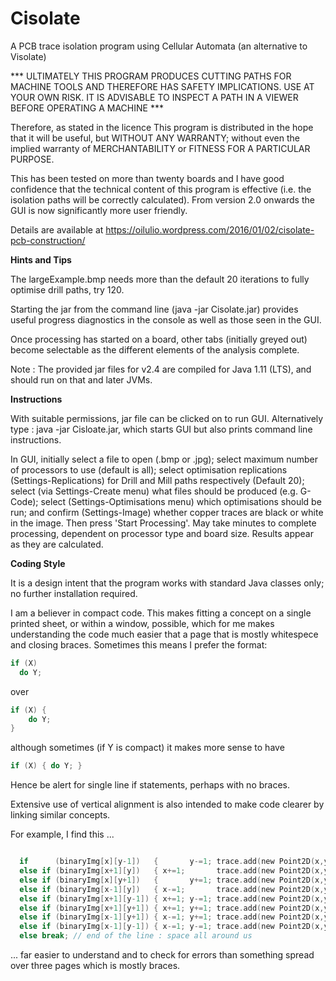 

# Cisolate
A PCB trace isolation program using Cellular Automata 
(an alternative to Visolate)

*** ULTIMATELY THIS PROGRAM PRODUCES CUTTING PATHS FOR MACHINE TOOLS AND
THEREFORE HAS SAFETY IMPLICATIONS.  USE AT YOUR OWN RISK.  IT IS ADVISABLE
TO INSPECT A PATH IN A VIEWER BEFORE OPERATING A MACHINE ***

Therefore, as stated in the licence
    This program is distributed in the hope that it will be useful,
    but WITHOUT ANY WARRANTY; without even the implied warranty of
    MERCHANTABILITY or FITNESS FOR A PARTICULAR PURPOSE.

This has been tested on more than twenty boards and I have good confidence that the 
technical content of this program is effective (i.e. the isolation paths will 
be correctly calculated).  From version 2.0 onwards the GUI is now significantly more
user friendly.

Details are available at https://oilulio.wordpress.com/2016/01/02/cisolate-pcb-construction/

<b>Hints and Tips</b>

The largeExample.bmp needs more than the default 20 iterations to fully optimise drill paths, try 120.

Starting the jar from the command line (java -jar Cisolate.jar) provides useful progress diagnostics
in the console as well as those seen in the GUI.

Once processing has started on a board, other tabs (initially greyed out) become selectable as the
different elements of the analysis complete.

Note : The provided jar files for v2.4 are compiled for Java 1.11 (LTS), and should 
run on that and later JVMs.

<b>Instructions</b>

With suitable permissions, jar file can be clicked on to run GUI.  Alternatively type :
java -jar Cisloate.jar, which starts GUI but also prints command line instructions.

In GUI, initially select a file to open (.bmp or .jpg); select maximum number of processors to use (default
is all); select optimisation replications (Settings-Replications) for Drill and Mill paths respectively (Default 20); 
select (via Settings-Create menu) what files should be produced (e.g. G-Code); select (Settings-Optimisations 
menu) which optimisations should be run; and confirm (Settings-Image) whether copper traces are black or white
in the image.  Then press 'Start Processing'.  May take minutes to complete processing, dependent on processor type and
board size.  Results appear as they are calculated.

<b>Coding Style</b>

It is a design intent that the program works with standard Java classes only; no further installation
required.

I am a believer in compact code.  This makes fitting a concept on a single printed 
sheet, or within a window, possible, which for me makes understanding the code 
much easier that a page that is mostly whitespece and closing braces.  Sometimes 
this means I prefer the format:

```C
if (X)    
  do Y;
```
over

```C
if (X) {  
    do Y;  
}  
```
although sometimes (if Y is compact) it makes more sense to have   
```C
if (X) { do Y; } 
```

Hence be alert for single line if statements, perhaps with no braces.  

Extensive use of vertical alignment is also intended to make code clearer by linking
similar concepts.

For example, I find this ...
```C

  if      (binaryImg[x][y-1])   {       y-=1; trace.add(new Point2D(x,y)); } // N
  else if (binaryImg[x+1][y])   { x+=1;       trace.add(new Point2D(x,y)); } // E
  else if (binaryImg[x][y+1])   {       y+=1; trace.add(new Point2D(x,y)); } // S
  else if (binaryImg[x-1][y])   { x-=1;       trace.add(new Point2D(x,y)); } // W
  else if (binaryImg[x+1][y-1]) { x+=1; y-=1; trace.add(new Point2D(x,y)); } // NE
  else if (binaryImg[x+1][y+1]) { x+=1; y+=1; trace.add(new Point2D(x,y)); } // SE
  else if (binaryImg[x-1][y+1]) { x-=1; y+=1; trace.add(new Point2D(x,y)); } // SW
  else if (binaryImg[x-1][y-1]) { x-=1; y-=1; trace.add(new Point2D(x,y)); } // NW
  else break; // end of the line : space all around us
```

... far easier to understand and to check for errors than something spread over 
three pages which is mostly braces.
